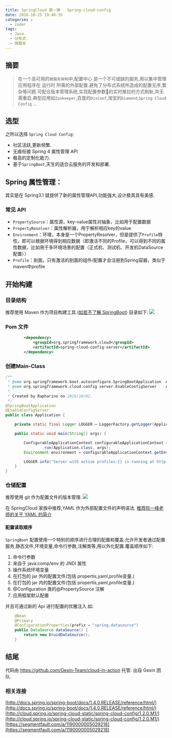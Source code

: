 ```yaml
---
title: SpringCloud 第一弹 - Spring-cloud-config
date: 2016-10-25 19:40:35
categories :
  - coder
tags:
  - Java
  - 分布式
  - 微服务
---
```

## 摘要
> 在一个高可用的`微服务架构`中,配置中心 是一个不可或缺的服务,用以集中管理应用程序在 运行时 所需的外部配置.避免了分布式系统所造成的配置无序,繁杂等问题.可配合版本管理系统,实现配置参数的实时推拉的方式刷新,并无需重启.典型应用如`Zookeeper`,百度的`DisConf`,淘宝的`Diamond`,`Spring Cloud Config` …

<!-- more -->
## 选型
之所以选择 `Spring Cloud Config`:
- 社区活跃,更新频繁.
- 无痕衔接 Spring 4 属性管理 API
- 极高的定制化能力.
- 基于`SpringBoot`,天生的适合云服务的开发和部署.

## Spring 属性管理：
其实是在 Spring3.1 就提供了新的属性管理API,功能强大,设计极其具有美感.
### 常见 API
- `PropertySource`：属性源，key-value属性对抽象，比如用于配置数据
- `PropertyResolver`：属性解析器，用于解析相应key的value
- `Environment`：环境，本身是一个PropertyResolver，但是提供了`Profile`特性，即可以根据环境得到相应数据（即激活不同的Profile，可以得到不同的属性数据，比如用于多环境场景的配置（正式机、测试机、开发机DataSource配置））
- `Profile`：剖面，只有激活的剖面的组件/配置才会注册到Spring容器，类似于maven中profile

## 开始构建
### 目录结构
推荐使用 Maven 作为项目构建工具.([如若不了解 SpringBoot](http://www.bysocket.com/?p=1124))
目录如下:
![](http://oextu0tw4.bkt.clouddn.com/14773239279405.jpg)
### Pom 文件
```xml pom.xml
        <dependency>
            <groupId>org.springframework.cloud</groupId>
            <artifactId>spring-cloud-config-server</artifactId>
        </dependency>
```

### 创建Main-Class
```java Application.java
/**
 * @see org.springframework.boot.autoconfigure.SpringBootApplication  Annotate SpringBoot Application
 * @see org.springframework.cloud.config.server.EnableConfigServer    Annotate ConfigServer Application
 *
 * Created by Rapharino on 2016/10/02.
 */
@SpringBootApplication
@EnableConfigServer
public class Application {

    private static final Logger LOGGER = LoggerFactory.getLogger(Application.class);

    public static void main(String[] args) {

        ConfigurableApplicationContext configurableApplicationContext = SpringApplication
                .run(Application.class, args);
        Environment environment = configurableApplicationContext.getEnvironment();

        LOGGER.info("Server with active profiles:{} is running at http://{}:{}",environment.getActiveProfiles(),environment.getProperty("server.address"), environment.getProperty("server.port"));
    }
}
```
### 仓储配置
推荐使用 git 作为配置文件的版本管理.
![](http://oextu0tw4.bkt.clouddn.com/14773243182721.jpg)

在 SpringCloud 家族中推荐,YAML 作为外部配置文件的声明语法. 
[推荐阮一峰老师的关于 YAML 的简介](http://www.ruanyifeng.com/blog/2016/07/yaml.html?f=tt)
#### 配置读取顺序
`SpringBoot` 配置使用一个特别的顺序进行合理的配置和覆盖.允许开发者通过配置服务,静态文件,环境变量,命令行参数,注解类等,用以外化配置.覆盖顺序如下:
1. 命令行参数
2. 来自于 java:comp/env 的 JNDI 属性
3. 操作系统环境变量
4. 在打包的 jar 外的配置文件(包括 propertis,yaml,profile变量.)
5. 在打包的 jar 内的配置文件(包括 propertis,yaml,profile变量.)
6. @Configuration 类的@PropertySource 注解
7. 应用框架默认配置

并且可通过新的 Api 进行配置的优雅注入.如:

```java
    @Bean
    @Primary
    @ConfigurationProperties(prefix = "spring.datasource")
    public DataSource dataSource() {
        return new DruidDataSource();
    }
```
## 结尾
代码由 https://github.com/Gexin-Team/cloud-in-action 托管. 出自 Gexin 团队.
### 相关连接
[http://docs.spring.io/spring-boot/docs/1.4.0.RELEASE/reference/html/](http://docs.spring.io/spring-boot/docs/1.4.0.RELEASE/reference/html/)
[http://cloud.spring.io/spring-cloud-static/spring-cloud-config/1.2.0.M1/](http://cloud.spring.io/spring-cloud-static/spring-cloud-config/1.2.0.M1/)
[https://segmentfault.com/a/1190000005029218](https://segmentfault.com/a/1190000005029218)

